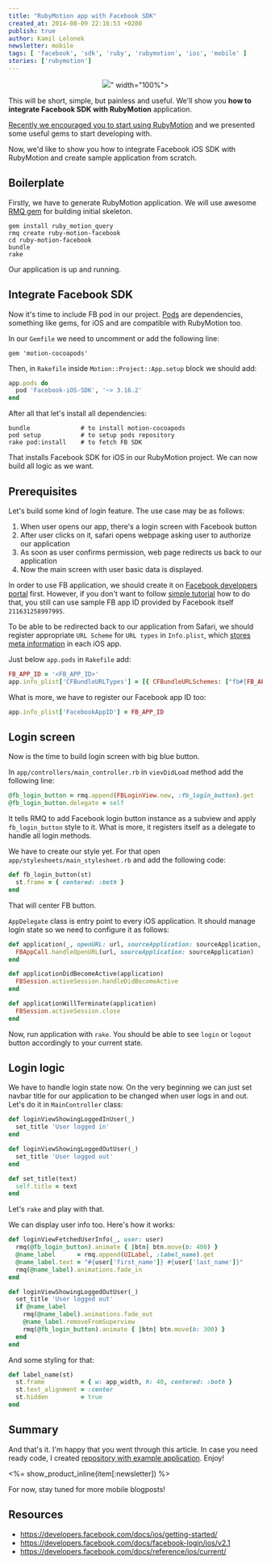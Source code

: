 ```yaml
---
title: "RubyMotion app with Facebook SDK"
created_at: 2014-08-09 22:16:53 +0200
publish: true
author: Kamil Lelonek
newsletter: mobile
tags: [ 'facebook', 'sdk', 'ruby', 'rubymotion', 'ios', 'mobile' ]
stories: ['rubymotion']
---
```


<p>
  <figure align="center">
    <img src="<%= src_fit("mobile/ruby-motion-facebook.png") %>" width="100%">
  </figure>
</p>

This will be short, simple, but painless and useful. We'll show you **how to integrate Facebook SDK with RubyMotion** application.

<!-- more -->

[Recently  we encouraged you to start using RubyMotion](http://blog.arkency.com/2014/07/one-ruby-to-rule-them-all/) and we presented some useful gems to start developing with.

Now, we'd like to show you how to integrate Facebook iOS SDK with RubyMotion and create sample application from scratch.

## Boilerplate

Firstly, we have to generate RubyMotion application. We will use awesome [RMQ gem](http://rubymotionquery.com/) for building initial skeleton.

    gem install ruby_motion_query
    rmq create ruby-motion-facebook
    cd ruby-motion-facebook
    bundle
    rake
    
Our application is up and running.

## Integrate Facebook SDK

Now it's time to include FB pod in our project. [Pods](http://cocoapods.org/) are dependencies, something like gems, for iOS and are compatible with RubyMotion too.

In our `Gemfile` we need to uncomment or add the following line:

    gem 'motion-cocoapods'
    
Then, in `Rakefile` inside `Motion::Project::App.setup` block we should add:

```ruby
app.pods do
  pod 'Facebook-iOS-SDK', '~> 3.16.2'
end
```

After all that let's install all dependencies:

    bundle              # to install motion-cocoapods
    pod setup           # to setup pods repository
    rake pod:install    # to fetch FB SDK
    
That installs Facebook SDK for iOS in our RubyMotion project. We can now build all logic as we want.

## Prerequisites

Let's build some kind of login feature. The use case may be as follows:

1. When user opens our app, there's a login screen with Facebook button
2. After user clicks on it, safari opens webpage asking user to authorize our application
3. As soon as user confirms permission, web page redirects us back to our application
4. Now the main screen with user basic data is displayed.

In order to use FB application, we should create it on [Facebook developers portal](https://developers.facebook.com/apps/) first. However, if you don't want to follow [simple tutorial](https://developers.facebook.com/docs/ios/getting-started#appid) how to do that, you still can use sample FB app ID provided by Facebook itself `211631258997995`.

To be able to be redirected back to our application from Safari, we should register appropriate `URL Scheme` for `URL types` in `Info.plist`, which [stores meta information](https://developer.apple.com/library/iOs/documentation/General/Reference/InfoPlistKeyReference/Introduction/Introduction.html) in each iOS app.

Just below `app.pods` in `Rakefile` add:

```ruby
FB_APP_ID = '<FB_APP_ID>'
app.info_plist['CFBundleURLTypes'] = [{ CFBundleURLSchemes: ["fb#{FB_APP_ID}"] }]
```

What is more, we have to register our Facebook app ID too:

```ruby
app.info_plist['FacebookAppID'] = FB_APP_ID
```

## Login screen

Now is the time to build login screen with big blue button.

In `app/controllers/main_controller.rb` in `vievDidLoad` method add the following line:


```ruby
@fb_login_button = rmq.append(FBLoginView.new, :fb_login_button).get
@fb_login_button.delegate = self
```

It tells RMQ to add Facebook login button instance as a subview and apply `fb_login_button` style to it. What is more, it registers itself as a delegate to handle all login methods.

We have to create our style yet. For that open `app/stylesheets/main_stylesheet.rb` and add the following code:

```ruby
def fb_login_button(st)
  st.frame = { centered: :both }
end
```

That will center FB button.

`AppDelegate` class is entry point to every iOS application. It should manage login state so we need to configure it as follows:

```ruby
def application(_, openURL: url, sourceApplication: sourceApplication, annotation: _)
  FBAppCall.handleOpenURL(url, sourceApplication: sourceApplication)
end

def applicationDidBecomeActive(application)
  FBSession.activeSession.handleDidBecomeActive
end

def applicationWillTerminate(application)
  FBSession.activeSession.close
end
```

Now, run application with `rake`. You should be able to see `login` or `logout` button accordingly to your current state.

## Login logic

We have to handle login state now. On the very beginning we can just set navbar title for our application to be changed when user logs in and out. Let's do it in `MainController` class:

```ruby
def loginViewShowingLoggedInUser(_)
  set_title 'User logged in'
end

def loginViewShowingLoggedOutUser(_)
  set_title 'User logged out'
end

def set_title(text)
  self.title = text
end
```

Let's `rake` and play with that.

We can display user info too. Here's how it works:

```ruby
def loginViewFetchedUserInfo(_, user: user)
  rmq(@fb_login_button).animate { |btn| btn.move(b: 400) }
  @name_label      = rmq.append(UILabel, :label_name).get
  @name_label.text = "#{user['first_name']} #{user['last_name']}"
  rmq(@name_label).animations.fade_in
end

def loginViewShowingLoggedOutUser(_)
  set_title 'User logged out'
  if @name_label
    rmq(@name_label).animations.fade_out
    @name_label.removeFromSuperview
    rmq(@fb_login_button).animate { |btn| btn.move(b: 300) }
  end
end
```

And some styling for that:

```ruby
def label_name(st)
  st.frame          = { w: app_width, h: 40, centered: :both }
  st.text_alignment = :center
  st.hidden         = true
end
```

## Summary

And that's it. I'm happy that you went through this article. In case you need ready code, I created [repository with example application](https://github.com/KamilLelonek/ruby-motion-facebook). Enjoy!

<%= show_product_inline(item[:newsletter]) %>

For now, stay tuned for more mobile blogposts!

## Resources

- https://developers.facebook.com/docs/ios/getting-started/
- https://developers.facebook.com/docs/facebook-login/ios/v2.1
- https://developers.facebook.com/docs/reference/ios/current/
